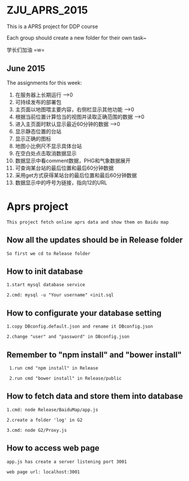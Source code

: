 # ZJU_APRS_2015
This is a APRS project for DDP course

Each group should create a new folder for their own task~

学长们加油 =w=

## June 2015

The assignments for this week:

1. 在服务器上长期运行 -->0
2. 可持续发布的部署包
3. 主页面以地图喂主要内容，右侧栏显示其他功能 -->0
4. 根据当前位置计算恰当的视图并读取正确范围的数据 -->0
5. 进入主页面时默认显示最近60分钟的数据 -->0
6. 显示静态位置的台站
7. 显示正确的图标
8. 地图小比例尺不显示具体台站
9. 在空白处点击取消数据显示
10. 数据显示中看comment数据，PHG和气象数据展开
11. 可查询某台站的最后位置和最后60分钟数据
12. 采用get方式获得某站台的最后位置和最后60分钟数据
13. 数据显示中的呼号为链接，指向12的URL

# Aprs project
    This project fetch online aprs data and show them on Baidu map 
    
## Now all the updates should be in Release folder
	So first we cd to Release folder

## How to init database
    1.start mysql database service

    2.cmd: mysql -u "Your username" <init.sql

## How to configurate your database setting
    1.copy DBconfig.default.json and rename it DBconfig.json

    2.change "user" and "password" in DBconfig.json
    
## Remember to "npm install" and "bower install"
	 1.run cmd "npm install" in Release
	 
	 2.run cmd "bower install" in Release/public 

## How to fetch data and store them into database
    1.cmd: node Release/BaiduMap/app.js

    2.create a folder 'log' in G2

    3.cmd: node G2/Proxy.js

## How to access web page
    app.js has create a server listening port 3001
    
    web page url: localhost:3001
